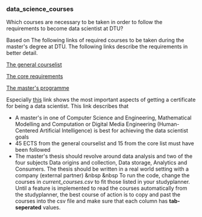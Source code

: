 ### data_science_courses
Which courses are necessary to be taken in order to follow the requirements to become data scientist at DTU?

Based on The following links of required courses to be taken during the master's degree at DTU. The following links describe the requirements in better detail.

[The general courselist](https://www.compute.dtu.dk/english/education/Data-Science-Big-Data/Courselist)

[The core requirements](https://www.compute.dtu.dk/english/education/Data-Science-Big-Data/Core)

[The master's programme](https://www.dtu.dk/english/education/msc/programmes/human-centered-artificial-intelligence#study-programme__focus_areas__data-science)


Especially [this](https://www.compute.dtu.dk/english/education/Data-Science-Big-Data) link shows the most important aspects of getting a certificate for being a data scientist. This link describes that
* A master's in one of Computer Science and Engineering, Mathematical Modelling and Computation or Digital Media Engineering (Human-Centered Artificial Intelligence) is best for achieving the data scientist goals
* 45 ECTS from the general courselist and 15 from the core list must have been followed
* The master's thesis should revolve around data analysis and two of the four subjects Data origins and collection, Data storage, Analytics and Consumers. The thesis should be written in a real world setting with a company (external partner)
&nbsp
&nbsp
To run the code, change the courses in *current_courses.csv* to fit those listed in your studyplanner. Until a feature is implemented to read the courses automatically from the studyplanner, the best course of action is to copy and past the courses into the csv file and make sure that each column has **tab-seperated** values.
